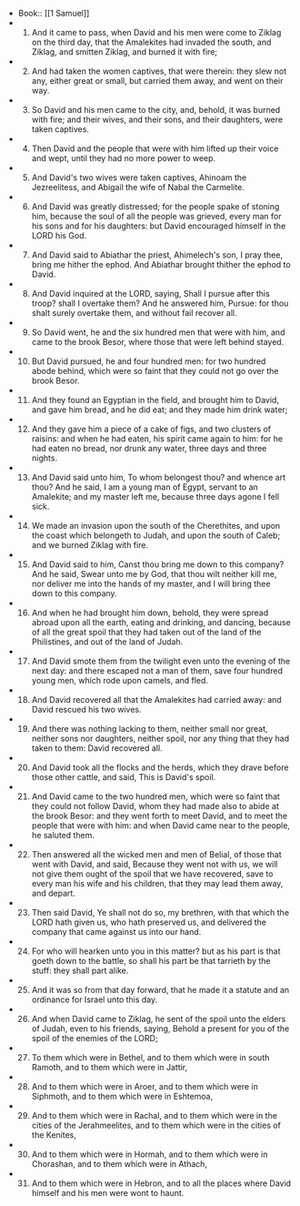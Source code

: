 - Book:: [[1 Samuel]]
- 1. And it came to pass, when David and his men were come to Ziklag on the third day, that the Amalekites had invaded the south, and Ziklag, and smitten Ziklag, and burned it with fire;
- 2. And had taken the women captives, that were therein: they slew not any, either great or small, but carried them away, and went on their way.
- 3. So David and his men came to the city, and, behold, it was burned with fire; and their wives, and their sons, and their daughters, were taken captives.
- 4. Then David and the people that were with him lifted up their voice and wept, until they had no more power to weep.
- 5. And David's two wives were taken captives, Ahinoam the Jezreelitess, and Abigail the wife of Nabal the Carmelite.
- 6. And David was greatly distressed; for the people spake of stoning him, because the soul of all the people was grieved, every man for his sons and for his daughters: but David encouraged himself in the LORD his God.
- 7. And David said to Abiathar the priest, Ahimelech's son, I pray thee, bring me hither the ephod. And Abiathar brought thither the ephod to David.
- 8. And David inquired at the LORD, saying, Shall I pursue after this troop? shall I overtake them? And he answered him, Pursue: for thou shalt surely overtake them, and without fail recover all.
- 9. So David went, he and the six hundred men that were with him, and came to the brook Besor, where those that were left behind stayed.
- 10. But David pursued, he and four hundred men: for two hundred abode behind, which were so faint that they could not go over the brook Besor.
- 11. And they found an Egyptian in the field, and brought him to David, and gave him bread, and he did eat; and they made him drink water;
- 12. And they gave him a piece of a cake of figs, and two clusters of raisins: and when he had eaten, his spirit came again to him: for he had eaten no bread, nor drunk any water, three days and three nights.
- 13. And David said unto him, To whom belongest thou? and whence art thou? And he said, I am a young man of Egypt, servant to an Amalekite; and my master left me, because three days agone I fell sick.
- 14. We made an invasion upon the south of the Cherethites, and upon the coast which belongeth to Judah, and upon the south of Caleb; and we burned Ziklag with fire.
- 15. And David said to him, Canst thou bring me down to this company? And he said, Swear unto me by God, that thou wilt neither kill me, nor deliver me into the hands of my master, and I will bring thee down to this company.
- 16. And when he had brought him down, behold, they were spread abroad upon all the earth, eating and drinking, and dancing, because of all the great spoil that they had taken out of the land of the Philistines, and out of the land of Judah.
- 17. And David smote them from the twilight even unto the evening of the next day: and there escaped not a man of them, save four hundred young men, which rode upon camels, and fled.
- 18. And David recovered all that the Amalekites had carried away: and David rescued his two wives.
- 19. And there was nothing lacking to them, neither small nor great, neither sons nor daughters, neither spoil, nor any thing that they had taken to them: David recovered all.
- 20. And David took all the flocks and the herds, which they drave before those other cattle, and said, This is David's spoil.
- 21. And David came to the two hundred men, which were so faint that they could not follow David, whom they had made also to abide at the brook Besor: and they went forth to meet David, and to meet the people that were with him: and when David came near to the people, he saluted them.
- 22. Then answered all the wicked men and men of Belial, of those that went with David, and said, Because they went not with us, we will not give them ought of the spoil that we have recovered, save to every man his wife and his children, that they may lead them away, and depart.
- 23. Then said David, Ye shall not do so, my brethren, with that which the LORD hath given us, who hath preserved us, and delivered the company that came against us into our hand.
- 24. For who will hearken unto you in this matter? but as his part is that goeth down to the battle, so shall his part be that tarrieth by the stuff: they shall part alike.
- 25. And it was so from that day forward, that he made it a statute and an ordinance for Israel unto this day.
- 26. And when David came to Ziklag, he sent of the spoil unto the elders of Judah, even to his friends, saying, Behold a present for you of the spoil of the enemies of the LORD;
- 27. To them which were in Bethel, and to them which were in south Ramoth, and to them which were in Jattir,
- 28. And to them which were in Aroer, and to them which were in Siphmoth, and to them which were in Eshtemoa,
- 29. And to them which were in Rachal, and to them which were in the cities of the Jerahmeelites, and to them which were in the cities of the Kenites,
- 30. And to them which were in Hormah, and to them which were in Chorashan, and to them which were in Athach,
- 31. And to them which were in Hebron, and to all the places where David himself and his men were wont to haunt.
